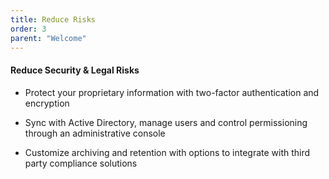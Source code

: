 ```yaml
---
title: Reduce Risks
order: 3
parent: "Welcome"
---
```



#### Reduce Security & Legal Risks

* Protect your proprietary information with two-factor authentication and encryption

* Sync with Active Directory, manage users and control permissioning through an administrative console&nbsp;

* Customize archiving and retention with options to integrate with third party compliance solutions
